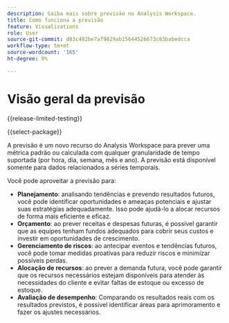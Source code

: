 ```yaml
---
description: Saiba mais sobre previsão no Analysis Workspace.
title: Como funciona a previsão
feature: Visualizations
role: User
source-git-commit: d83c482be7af9829ab15644526673c83babedcca
workflow-type: tm+mt
source-wordcount: '165'
ht-degree: 0%

---
```


# Visão geral da previsão

{{release-limited-testing}}

{{select-package}}

A previsão é um novo recurso do Analysis Workspace para prever uma métrica padrão ou calculada com qualquer granularidade de tempo suportada (por hora, dia, semana, mês e ano). A previsão está disponível somente para dados relacionados a séries temporais.

Você pode aproveitar a previsão para:

* **Planejamento**: analisando tendências e prevendo resultados futuros, você pode identificar oportunidades e ameaças potenciais e ajustar suas estratégias adequadamente. Isso pode ajudá-lo a alocar recursos de forma mais eficiente e eficaz.
* **Orçamento**: ao prever receitas e despesas futuras, é possível garantir que as equipes tenham fundos adequados para cobrir seus custos e investir em oportunidades de crescimento.
* **Gerenciamento de riscos**: ao antecipar eventos e tendências futuros, você pode tomar medidas proativas para reduzir riscos e minimizar possíveis perdas.
* **Alocação de recursos**: ao prever a demanda futura, você pode garantir que os recursos necessários estejam disponíveis para atender às necessidades do cliente e evitar faltas de estoque ou excesso de estoque.
* **Avaliação de desempenho**: Comparando os resultados reais com os resultados previstos, é possível identificar áreas para aprimoramento e fazer os ajustes necessários.


